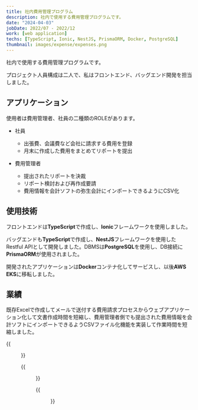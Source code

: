 ```yaml
---
title: 社内費用管理プログラム
description: 社内で使用する費用管理プログラムです。
date: "2024-04-03"
jobDate: 2022/07 - 2022/12
work: [web application]
techs: [TypeScript, Ionic, NestJS, PrismaORM, Docker, PostgreSQL]
thumbnail: images/expense/expenses.png
---
```


社内で使用する費用管理プログラムです。

プロジェクト人員構成は二人で、私はフロントエンド、バッグエンド開発を担当しました。

## アプリケーション
使用者は費用管理者、社員の二種類のROLEがあります。
  - 社員

    - 出張費、会議費など会社に請求する費用を登録
    - 月末に作成した費用をまとめてリポートを提出

  - 費用管理者

    - 提出されたリポートを決裁
    - リポート検討および再作成要請
    - 費用情報を会計ソフトの弥生会計にインポートできるようにCSV化

## 使用技術
フロントエンドは**TypeScript**で作成し、**Ionic**フレームワークを使用しました。

バッグエンドも**TypeScript**で作成し、**NestJS**フレームワークを使用したRestful APIとして開発しました。DBMSは**PostgreSQL**を使用し、DB接続に**PrismaORM**が使用されました。

開発されたアプリケーションは**Docker**コンテナ化してサービスし、以後**AWS EKS**に移転しました。

## 業績
既存Excelで作成してメールで送付する費用請求プロセスからウェブアプリケーション化して文書作成時間を短縮し、費用管理者側でも提出された費用情報を会計ソフトにインポートできるようCSVファイル化機能を実装して作業時間を短縮しました。


{{<figure src="/portfolio/images/expense/login.png" caption="ログイン画面">}}

{{<figure src="/portfolio/images/expense/expenses.png" caption="費用画面">}}

{{<figure src="/portfolio/images/expense/reports.png" caption="リポート画面">}}